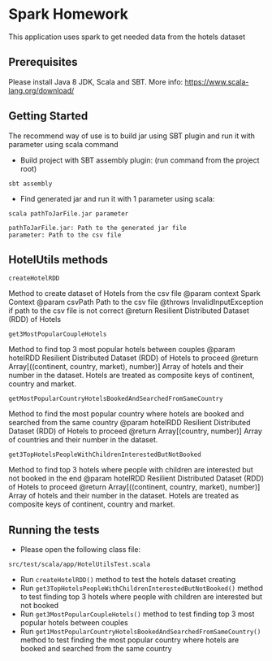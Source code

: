 # Spark Homework

This application uses spark to get needed data from the hotels dataset

## Prerequisites

Please install Java 8 JDK, Scala and SBT. More info: https://www.scala-lang.org/download/

## Getting Started

The recommend way of use is to build jar using SBT plugin and run it with parameter using scala command

* Build project with SBT assembly plugin: (run command from the project root)
```
sbt assembly
```
* Find generated jar and run it with 1 parameter using scala:
```
scala pathToJarFile.jar parameter

pathToJarFile.jar: Path to the generated jar file
parameter: Path to the csv file
```

## HotelUtils methods

```
createHotelRDD
```
Method to create dataset of Hotels from the csv file
@param context Spark Context
@param csvPath Path to the csv file
@throws InvalidInputException if path to the csv file is not correct
@return Resilient Distributed Dataset (RDD) of Hotels

```
get3MostPopularCoupleHotels
```
Method to find top 3 most popular hotels between couples
@param hotelRDD Resilient Distributed Dataset (RDD) of Hotels to proceed
@return Array[((continent, country, market), number)]
        Array of hotels and their number in the dataset.
        Hotels are treated as composite keys of continent, country and market.

```
getMostPopularCountryHotelsBookedAndSearchedFromSameCountry
```
Method to find the most popular country where hotels are booked and searched from the same country
@param hotelRDD Resilient Distributed Dataset (RDD) of Hotels to proceed
@return Array[(country, number)]
        Array of countries and their number in the dataset.

```
get3TopHotelsPeopleWithChildrenInterestedButNotBooked
```
Method to find top 3 hotels where people with children are interested but not booked in the end
@param hotelRDD Resilient Distributed Dataset (RDD) of Hotels to proceed
@return Array[((continent, country, market), number)]
        Array of hotels and their number in the dataset.
        Hotels are treated as composite keys of continent, country and market.
    
## Running the tests

* Please open the following class file:
```
src/test/scala/app/HotelUtilsTest.scala
```
* Run `createHotelRDD()` method to test the hotels dataset creating
* Run `get3TopHotelsPeopleWithChildrenInterestedButNotBooked()` method to test finding top 3 hotels where people with children are interested but not booked
* Run `get3MostPopularCoupleHotels()` method to test finding top 3 most popular hotels between couples
* Run `get1MostPopularCountryHotelsBookedAndSearchedFromSameCountry()` method to test finding the most popular country where hotels are booked and searched from the same country